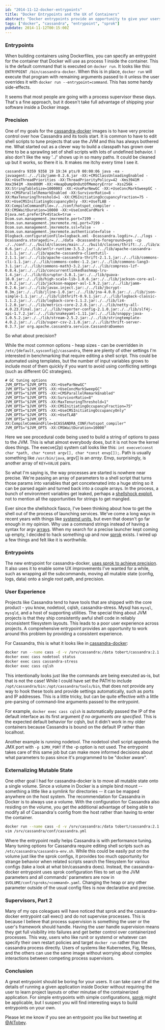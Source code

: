 ```yaml
---
id: "2014-11-12-docker-entrypoints"
title: "Docker Entrypoints and the UX of Containers"
abstract: "Docker entrypoints provide an opportunity to give your users a better UX than they would have without Docker"
tags: ["docker", "cassandra", "entrypoint", "sprok"]
pubdate: 2014-11-12T00:15:00Z
---
```


### Entrypoints

When building containers using Dockerfiles, you can specify an entrypoint for the container
that Docker will use as process 1 inside the container. This is the default command that
is executed on `docker run`. It looks like this: `ENTRYPOINT /bin/cassandra-docker`. When this is in place,
`docker run` will execute that program with remaining arguments passed to it unless the user overrides
it with `docker run --entrypoint=command`. This has some handy side-effects.

It seems that most people are going with a process supervisor these days. That's a fine
approach, but it doesn't take full advantage of shipping your software inside a Docker image.

### Precision

One of my goals for the [cassandra-docker](https://github.com/tobert/cassandra-docker) images
is to have very precise control over how Cassandra and its tools start. It is common to have to edit
shell scripts to tune projects that use the JVM and this has always bothered me. What started out as a
clever way to build a classpath has grown over time to be a sprawling set of shell scripts with lots
of undefined behavior. I also don't like the way '../' shows up in so many paths. It could be cleaned up
but it works, so there it is. It makes me itchy every time I see it.

```
cassandra 9359 9358 19 19:34 pts/0 00:00:06 java -ea -javaagent:./../lib/jamm-0.2.6.jar -XX:+CMSClassUnloadingEnabled -XX:+UseThreadPriorities -XX:ThreadPriorityPolicy=42 -Xms3941M -Xmx3941M -Xmn800M -XX:+HeapDumpOnOutOfMemoryError -Xss256k -XX:StringTableSize=1000003 -XX:+UseParNewGC -XX:+UseConcMarkSweepGC -XX:+CMSParallelRemarkEnabled -XX:SurvivorRatio=8 -XX:MaxTenuringThreshold=1 -XX:CMSInitiatingOccupancyFraction=75 -XX:+UseCMSInitiatingOccupancyOnly -XX:+UseTLAB -XX:CompileCommandFile=./../conf/hotspot_compiler -XX:CMSWaitDuration=10000 -XX:+UseCondCardMark -Djava.net.preferIPv4Stack=true -Dcom.sun.management.jmxremote.port=7199 -Dcom.sun.management.jmxremote.rmi.port=7199 -Dcom.sun.management.jmxremote.ssl=false -Dcom.sun.management.jmxremote.authenticate=false -Dlogback.configurationFile=logback.xml -Dcassandra.logdir=./../logs -Dcassandra.storagedir=./../data -Dcassandra-foreground=yes -cp ./../conf:./../build/classes/main:./../build/classes/thrift:./../lib/airline-0.6.jar:./../lib/antlr-runtime-3.5.2.jar:./../lib/apache-cassandra-2.1.1.jar:./../lib/apache-cassandra-clientutil-2.1.1.jar:./../lib/apache-cassandra-thrift-2.1.1.jar:./../lib/commons-cli-1.1.jar:./../lib/commons-codec-1.2.jar:./../lib/commons-lang3-3.1.jar:./../lib/commons-math3-3.2.jar:./../lib/compress-lzf-0.8.4.jar:./../lib/concurrentlinkedhashmap-lru-1.4.jar:./../lib/disruptor-3.0.1.jar:./../lib/guava-16.0.jar:./../lib/high-scale-lib-1.0.6.jar:./../lib/jackson-core-asl-1.9.2.jar:./../lib/jackson-mapper-asl-1.9.2.jar:./../lib/jamm-0.2.6.jar:./../lib/javax.inject.jar:./../lib/jbcrypt-0.3m.jar:./../lib/jline-1.0.jar:./../lib/jna-4.0.0.jar:./../lib/json-simple-1.1.jar:./../lib/libthrift-0.9.1.jar:./../lib/logback-classic-1.1.2.jar:./../lib/logback-core-1.1.2.jar:./../lib/lz4-1.2.0.jar:./../lib/metrics-core-2.2.0.jar:./../lib/netty-all-4.0.23.Final.jar:./../lib/reporter-config-2.1.0.jar:./../lib/slf4j-api-1.7.2.jar:./../lib/snakeyaml-1.11.jar:./../lib/snappy-java-1.0.5.2.jar:./../lib/stream-2.5.2.jar:./../lib/stringtemplate-4.0.2.jar:./../lib/super-csv-2.1.0.jar:./../lib/thrift-server-0.3.7.jar org.apache.cassandra.service.CassandraDaemon
```

So what about precision?

While the most common options - heap sizes - can be overridden in `/etc/{default,sysconfig}/cassandra`, there are plenty
of other settings I'm interested in benchmarking that require editing a shell script. This could be automated using
templates, but the number of input variables grows to include most of them quickly if you want to avoid using conflicting
settings (such as different GC strategies).

```
# GC tuning options
JVM_OPTS="$JVM_OPTS -XX:+UseParNewGC"
JVM_OPTS="$JVM_OPTS -XX:+UseConcMarkSweepGC"
JVM_OPTS="$JVM_OPTS -XX:+CMSParallelRemarkEnabled"
JVM_OPTS="$JVM_OPTS -XX:SurvivorRatio=8"
JVM_OPTS="$JVM_OPTS -XX:MaxTenuringThreshold=1"
JVM_OPTS="$JVM_OPTS -XX:CMSInitiatingOccupancyFraction=75"
JVM_OPTS="$JVM_OPTS -XX:+UseCMSInitiatingOccupancyOnly"
JVM_OPTS="$JVM_OPTS -XX:+UseTLAB"
JVM_OPTS="$JVM_OPTS -XX:CompileCommandFile=$CASSANDRA_CONF/hotspot_compiler"
JVM_OPTS="$JVM_OPTS -XX:CMSWaitDuration=10000"

```

Here we see procedural code being used to build a string of options to pass to the JVM. This is what almost everybody does, but it is not how the kernel does things. The execve(2p) system call looks like this: `int execve(const char *path, char *const argv[], char *const envp[]);`. Path is usually something like `/usr/bin/java`, argv[] is an _array_. Envp, surprisingly, is another array of `KEY=VALUE` pairs.

So what I'm saying is, the way processes are started is nowhere near precise. We're passing an array of parameters to a shell script that turns those params into variables that get concetenated into a huge string so it can be parsed again and turned back into a couple arrays. In the process, a bunch of environment variables get leaked, perhaps a [shellshock exploit](https://github.com/tobert/sh-c-shock/blob/master/test.sh), not to mention all the opportunities for strings to get mangled.

Ever since the shellshock fiasco, I've been thinking about how to get the shell out of the process of launching services. We've come a long ways in recent years with things like [systemd units](http://www.freedesktop.org/software/systemd/man/systemd.unit.html), but even that doesn't go far enough in my opinion. Why use a command strings instead of having a syntax for argv [arrays](https://github.com/toml-lang/toml#array). When my search for a precise launcher kept coming up empty, I decided to hack something up and now [sprok](https://github.com/tobert/sprok) exists. I wired up a few things and felt like it is worthwhile.

### Entrypoints

The new entrypoint for cassandra-docker, [uses sprok to achieve precision](https://github.com/tobert/cassandra-docker/blob/master/conf/sproks/cassandra.yaml). It also uses it to enable some UX improvements I've wanted for a while, such as wrapping all the subcommands, moving all mutable state (config, logs, data) onto a single root path, and precision.

### User Experience

Projects like Cassandra tend to have tools that are shipped with the core product - you know, nodetool, cqlsh, cassandra-stress. Mysql has `mysql`, `mysqld`, and a host of supporting utilities. The special thing about JVM projects is that they ship consistently awful shell code in reliably inconsistent filesystem layouts. This leads to
a poor user experience across projects. A comprehensive entrypoint provides an opportunity to work
around this problem by providing a consistent experience.

For Cassandra, this is what it looks like in [cassandra-docker](https://github.com/tobert/cassandra-docker):

```sh
docker run --name cass -d -v /srv/cassandra:/data tobert/cassandra:2.1.1 cassandra -name "My Cluster"
docker exec cass nodetool status
docker exec cass cassandra-stress
docker exec cass cqlsh
```

This intentionally looks just like the commands are being executed as-is, but that is not the case! While
I could have set the PATH to include `/opt/cassandra/bin:/opt/cassandra/tools/bin`, that does not provide
any way to hook these tools and provide settings automatically, such as ports and IP addresses. This is
a little tricky, but can be quite effective with a little pre-parsing of command-line arguments passed
to the entrypoint.

For example, `docker exec cass cqlsh` is automatically passed the IP of the default interface as its
first argument *if no arguments are specified*. This is the expected default behavior for cqlsh, but
it didn't work in my older containers because Cassandra is bound on the default IP rather than localhost.

Another example is running nodetool. The nodetool shell script appends the JMX port with `-p $JMX_PORT`
if the -p option is not used. The entrypoint takes care of this same job but can make more informed
decisions about what parameters to pass since it's programmed to be "docker aware".

### Externalizing Mutable State

One other goal I had for cassandra-docker is to move all mutable state onto a single volume. Since
a volume in Docker is a simple bind mount -- something a little like a symlink for directories --
it can be mapped anywhere
on the host system. The recommendation for Cassandra in Docker is to always use a volume. With the
configuration for Cassandra also residing on the volume, you get the additional advantage of being
able to modify all of Cassandra's config from the host rather than having to enter the container.

```sh
docker run --name cass -d -v /srv/cassandra:/data tobert/cassandra:2.1.1 cassandra -name "My Cluster"
vim /srv/cassandra/conf/cassandra.yml
```

Where the entrypoint really helps Cassandra is with performance tuning. Many tuning options for Cassandra
require editing shell scripts such as `/etc/cassandra/cassandra-env.sh`. While this could be easily
put on the volume just like the sprok configs, it provides too much opportunity for strange behavior
when related scripts search the filesystem for various configs (take a look at what bin/cassandra does).
Instead, the cassandra-docker entrypoint uses sprok configuration files to set up the JVM parameters and
all commands' parameters are now in `$VOLUME/conf/sproks/<command>.yaml`. Changing the heap or any
other parameter outside of the usual config files is now declarative and precise.

### Supervisors, Part 2

Many of my ops coleagues will have noticed that sprok and the cassandra-docker entrypoint call exec()
and do not supervise processes. This is because I believe that process supervision is something the
user or the user's framework should handle. Having the user handle supervision means they get full
visibility into failures and get better control over containerized processes. This way, users who
like runit or systemd or whatever can specify their own restart policies and target `docker run` rather
than the cassandra process directly. Users of systems like Kubernetes, Fig, Mesos, and the others
can use the same image without worrying about complex interactions between competing process supervisors.

### Conclusion

A great entrypoint should be boring for your users. It can take care of all the details of running
a given application inside Docker without requiring the user to learn project layouts or other minutae
of the containerized application. For simple entrypoints with simple configurations,
[sprok](https://github.com/tobert/sprok) might
be applicable, but I suspect you will find interesting ways to build entrypoints on your own.

Please let me know if you see an entrypoint you like but tweeting at [@AlTobey](https://twitter.com/AlTobey).

